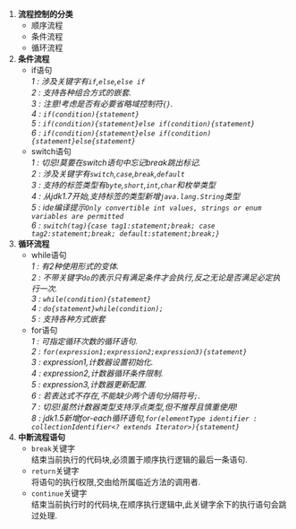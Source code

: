 1. __流程控制的分类__  
   - 顺序流程  
   - 条件流程  
   - 循环流程  
1. __条件流程__  
   - if语句  
     _1 : 涉及关键字有`if`,`else`,`else if`_  
     _2 : 支持各种组合方式的嵌套._  
     _3 : 注意!考虑是否有必要省略域控制符`{}`._  
     _4 : `if(condition){statement}`_  
     _5 : `if(condition){statement}else if(condition){statement}`_  
     _6 : `if(condition){statement}else if(condition){statement}else{statement}`_  
   - switch语句  
     _1 : 切忌!莫要在switch语句中忘记break跳出标记._  
     _2 : 涉及关键字有`switch`,`case`,`break`,`default`_  
     _3 : 支持的标签类型有`byte`,`short`,`int`,`char`和枚举类型_  
     _4 : 从jdk1\.7开始,支持标签的类型新增`java.lang.String`类型_  
     _5 : ide编译提示`Only convertible int values, strings or enum variables are permitted`_  
     _6 : `switch(tag){case tag1:statement;break; case tag2:statement;break; default:statement;break;}`_  
1. __循环流程__  
   - while语句  
     _1 : 有2种使用形式的变体._  
     _2 : 不带关键字`do`的表示只有满足条件才会执行,反之无论是否满足必定执行一次._  
     _3 : `while(condition){statement}`_  
     _4 : `do{statement}while(condition);`_  
     _5 : 支持各种方式嵌套_  
   - for语句  
     _1 : 可指定循环次数的循环语句._  
     _2 : `for(expression1;expression2;expression3){statement}`_  
     _3 : expression1,计数器设置初始化._  
     _4 : expression2,计数器循环条件限制._  
     _5 : expression3,计数器更新配置._  
     _6 : 若表达式不存在,不能缺少两个语句分隔符号`;`._  
     _7 : 切忌!虽然计数器类型支持浮点类型,但不推荐且慎重使用!_  
     _8 : jdk1\.5新增for-each循环语句,`for(elementType identifier : collectionIdentifier<? extends Iterator>){statement}`_  
1. __中断流程语句__  
   - `break`关键字  
     结束当前执行的代码块,必须置于顺序执行逻辑的最后一条语句.  
   - `return`关键字  
     将语句的执行权限,交由给所属临近方法的调用者.  
   - `continue`关键字  
     结束当前执行时的代码块,在顺序执行逻辑中,此关键字余下的执行语句会跳过处理.  

